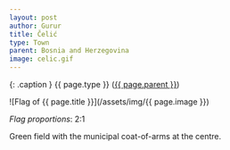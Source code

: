 ```yaml
---
layout: post
author: Gurur
title: Čelić
type: Town
parent: Bosnia and Herzegovina
image: celic.gif
---
```

{: .caption }
{{ page.type }} ([{{ page.parent }}](/2019/03/30/bosnia-and-herzegovina.html))

![Flag of {{ page.title }}](/assets/img/{{ page.image }})

*Flag proportions*: 2:1

Green field with the municipal coat-of-arms at the centre.